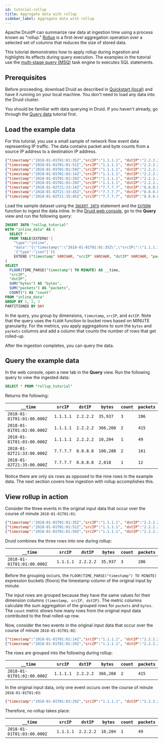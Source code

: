 ```yaml
---
id: tutorial-rollup
title: Aggregate data with rollup
sidebar_label: Aggregate data with rollup
---
```


<!--
  ~ Licensed to the Apache Software Foundation (ASF) under one
  ~ or more contributor license agreements.  See the NOTICE file
  ~ distributed with this work for additional information
  ~ regarding copyright ownership.  The ASF licenses this file
  ~ to you under the Apache License, Version 2.0 (the
  ~ "License"); you may not use this file except in compliance
  ~ with the License.  You may obtain a copy of the License at
  ~
  ~   http://www.apache.org/licenses/LICENSE-2.0
  ~
  ~ Unless required by applicable law or agreed to in writing,
  ~ software distributed under the License is distributed on an
  ~ "AS IS" BASIS, WITHOUT WARRANTIES OR CONDITIONS OF ANY
  ~ KIND, either express or implied.  See the License for the
  ~ specific language governing permissions and limitations
  ~ under the License.
  -->


Apache Druid&circledR; can summarize raw data at ingestion time using a process known as "rollup." [Rollup](../multi-stage-query/concepts.md#rollup) is a first-level aggregation operation over a selected set of columns that reduces the size of stored data.

This tutorial demonstrates how to apply rollup during ingestion and highlights its effects during query execution. The examples in the tutorial use the [multi-stage query (MSQ)](../multi-stage-query/index.md) task engine to executes SQL statements.

## Prerequisites

Before proceeding, download Druid as described in [Quickstart (local)](index.md) and have it running on your local machine. You don't need to load any data into the Druid cluster.

You should be familiar with data querying in Druid. If you haven't already, go through the [Query data](../tutorials/tutorial-query.md) tutorial first. 


## Load the example data

For this tutorial, you use a small sample of network flow event data representing IP traffic.
The data contains packet and byte counts from a source IP address to a destination IP address.

```json
{"timestamp":"2018-01-01T01:01:35Z","srcIP":"1.1.1.1", "dstIP":"2.2.2.2","packets":20,"bytes":9024}
{"timestamp":"2018-01-01T01:01:51Z","srcIP":"1.1.1.1", "dstIP":"2.2.2.2","packets":255,"bytes":21133}
{"timestamp":"2018-01-01T01:01:59Z","srcIP":"1.1.1.1", "dstIP":"2.2.2.2","packets":11,"bytes":5780}
{"timestamp":"2018-01-01T01:02:14Z","srcIP":"1.1.1.1", "dstIP":"2.2.2.2","packets":38,"bytes":6289}
{"timestamp":"2018-01-01T01:02:29Z","srcIP":"1.1.1.1", "dstIP":"2.2.2.2","packets":377,"bytes":359971}
{"timestamp":"2018-01-01T01:03:29Z","srcIP":"1.1.1.1", "dstIP":"2.2.2.2","packets":49,"bytes":10204}
{"timestamp":"2018-01-02T21:33:14Z","srcIP":"7.7.7.7", "dstIP":"8.8.8.8","packets":38,"bytes":6289}
{"timestamp":"2018-01-02T21:33:45Z","srcIP":"7.7.7.7", "dstIP":"8.8.8.8","packets":123,"bytes":93999}
{"timestamp":"2018-01-02T21:35:45Z","srcIP":"7.7.7.7", "dstIP":"8.8.8.8","packets":12,"bytes":2818}
```

Load the sample dataset using the [`INSERT INTO`](../multi-stage-query/reference.md/#insert) statement and the [`EXTERN`](../multi-stage-query/reference.md/#extern-function) function to ingest the data inline. In the [Druid web console](../operations/web-console.md), go to the **Query** view and run the following query:

```sql
INSERT INTO "rollup_tutorial"
WITH "inline_data" AS (
  SELECT *
  FROM TABLE(EXTERN('{
    "type":"inline",
    "data":"{\"timestamp\":\"2018-01-01T01:01:35Z\",\"srcIP\":\"1.1.1.1\",\"dstIP\":\"2.2.2.2\",\"packets\":20,\"bytes\":9024}\n{\"timestamp\":\"2018-01-01T01:02:14Z\",\"srcIP\":\"1.1.1.1\",\"dstIP\":\"2.2.2.2\",\"packets\":38,\"bytes\":6289}\n{\"timestamp\":\"2018-01-01T01:01:59Z\",\"srcIP\":\"1.1.1.1\",\"dstIP\":\"2.2.2.2\",\"packets\":11,\"bytes\":5780}\n{\"timestamp\":\"2018-01-01T01:01:51Z\",\"srcIP\":\"1.1.1.1\",\"dstIP\":\"2.2.2.2\",\"packets\":255,\"bytes\":21133}\n{\"timestamp\":\"2018-01-01T01:02:29Z\",\"srcIP\":\"1.1.1.1\",\"dstIP\":\"2.2.2.2\",\"packets\":377,\"bytes\":359971}\n{\"timestamp\":\"2018-01-01T01:03:29Z\",\"srcIP\":\"1.1.1.1\",\"dstIP\":\"2.2.2.2\",\"packets\":49,\"bytes\":10204}\n{\"timestamp\":\"2018-01-02T21:33:14Z\",\"srcIP\":\"7.7.7.7\",\"dstIP\":\"8.8.8.8\",\"packets\":38,\"bytes\":6289}\n{\"timestamp\":\"2018-01-02T21:33:45Z\",\"srcIP\":\"7.7.7.7\",\"dstIP\":\"8.8.8.8\",\"packets\":123,\"bytes\":93999}\n{\"timestamp\":\"2018-01-02T21:35:45Z\",\"srcIP\":\"7.7.7.7\",\"dstIP\":\"8.8.8.8\",\"packets\":12,\"bytes\":2818}"}', 
    '{"type":"json"}')) 
    EXTEND ("timestamp" VARCHAR, "srcIP" VARCHAR, "dstIP" VARCHAR, "packets" BIGINT, "bytes" BIGINT)
)
SELECT
  FLOOR(TIME_PARSE("timestamp") TO MINUTE) AS __time,
  "srcIP",
  "dstIP",
  SUM("bytes") AS "bytes",
  SUM("packets") AS "packets",
  COUNT(*) AS "count"
FROM "inline_data"
GROUP BY 1, 2, 3
PARTITIONED BY DAY
```

In the query, you group by dimensions, `timestamp`, `srcIP`, and `dstIP`. Note that the query uses the `FLOOR` function to bucket rows based on MINUTE granularity.
For the metrics, you apply aggregations to sum the `bytes` and `packets` columns and add a column that counts the number of rows that get rolled-up.

After the ingestion completes, you can query the data.

## Query the example data

In the web console, open a new tab in the **Query** view. Run the following query to view the ingested data:

```sql
SELECT * FROM "rollup_tutorial"
```

Returns the following:

| `__time` | `srcIP` | `dstIP` | `bytes` | `count` | `packets` |
| -- | -- | -- | -- | -- | -- |
| `2018-01-01T01:01:00.000Z` | `1.1.1.1` | `2.2.2.2` | `35,937` | `3` | `286` |
| `2018-01-01T01:02:00.000Z` | `1.1.1.1` | `2.2.2.2` | `366,260` | `2` | `415` |
| `2018-01-01T01:03:00.000Z` | `1.1.1.1` | `2.2.2.2` | `10,204` | `1` | `49` |
| `2018-01-02T21:33:00.000Z` | `7.7.7.7` | `8.8.8.8` | `100,288` | `2` | `161` |
| `2018-01-02T21:35:00.000Z` | `7.7.7.7` | `8.8.8.8` | `2,818` | `1` | `12` |

Notice there are only six rows as opposed to the nine rows in the example data. The next section covers how ingestion with rollup accomplishes this.

## View rollup in action

Consider the three events in the original input data that occur over the course of minute `2018-01-01T01:01`:

```json
{"timestamp":"2018-01-01T01:01:35Z","srcIP":"1.1.1.1", "dstIP":"2.2.2.2","packets":20,"bytes":9024}
{"timestamp":"2018-01-01T01:01:51Z","srcIP":"1.1.1.1", "dstIP":"2.2.2.2","packets":255,"bytes":21133}
{"timestamp":"2018-01-01T01:01:59Z","srcIP":"1.1.1.1", "dstIP":"2.2.2.2","packets":11,"bytes":5780}
```

Druid combines the three rows into one during rollup:

| `__time` | `srcIP` | `dstIP` | `bytes` | `count` | `packets` |
| -- | -- | -- | -- | -- | -- |
| `2018-01-01T01:01:00.000Z` | `1.1.1.1` | `2.2.2.2` | `35,937` | `3` | `286` |

Before the grouping occurs, the `FLOOR(TIME_PARSE("timestamp") TO MINUTE)` expression buckets (floors) the timestamp column of the original input by minute.

The input rows are grouped because they have the same values for their dimension columns `{timestamp, srcIP, dstIP}`. The metric columns calculate the sum aggregation of the grouped rows for `packets` and `bytes`. The `count` metric shows how many rows from the original input data contributed to the final rolled-up row.

Now, consider the two events in the original input data that occur over the course of minute `2018-01-01T01:02`:

```json
{"timestamp":"2018-01-01T01:02:14Z","srcIP":"1.1.1.1", "dstIP":"2.2.2.2","packets":38,"bytes":6289}
{"timestamp":"2018-01-01T01:02:29Z","srcIP":"1.1.1.1", "dstIP":"2.2.2.2","packets":377,"bytes":359971}
```

The rows are grouped into the following during rollup:

| `__time` | `srcIP` | `dstIP` | `bytes` | `count` | `packets` |
| -- | -- | -- | -- | -- | -- |
| `2018-01-01T01:02:00.000Z` | `1.1.1.1` | `2.2.2.2` | `366,260` | `2` | `415` |

In the original input data, only one event occurs over the course of minute `2018-01-01T01:03`:

```json
{"timestamp":"2018-01-01T01:03:29Z","srcIP":"1.1.1.1", "dstIP":"2.2.2.2","packets":49,"bytes":10204}
```

Therefore, no rollup takes place:

| `__time` | `srcIP` | `dstIP` | `bytes` | `count` | `packets` |
| -- | -- | -- | -- | -- | -- |
| `2018-01-01T01:03:00.000Z` | `1.1.1.1` | `2.2.2.2` | `10,204` | `1` | `49` |



